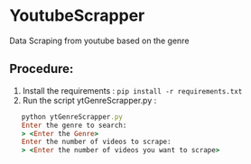 # YoutubeScrapper
Data Scraping from youtube based on the genre
## Procedure:
1. Install the requirements : ` pip install -r requirements.txt `
2. Run the script ytGenreScrapper.py :
```ruby
   python ytGenreScrapper.py
   Enter the genre to search:
   > <Enter the Genre>
   Enter the number of videos to scrape:
   > <Enter the number of videos you want to scrape>
 ```
